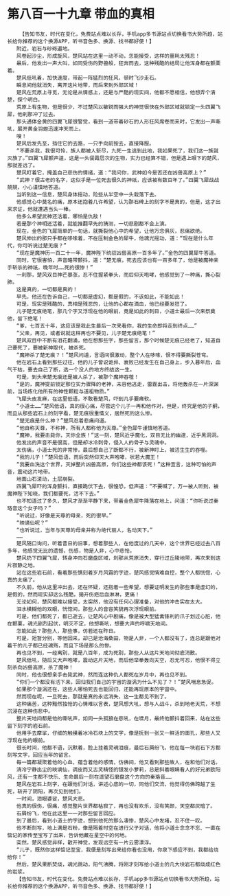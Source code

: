# 第八百一十九章 带血的真相
        【告知书友，时代在变化，免费站点难以长存，手机app多书源站点切换看书大势所趋，站长给你推荐的这个换源APP，听书音色多、换源、找书都好使！】
       附近，岩石与砂砾遍地。
       风卷起沙尘，形成旋风，楚风站在这里一动不动，怎能接受，这样的噩耗太残忍！
       最后，他发出一声大叫，如同受伤的野兽般，狂奔而去，这种残酷的结局让他浑身都在颤栗着。
       楚风低吼着，加快速度，带起一阵猛烈的狂风，顿时飞沙走石。
       瞬息间他就消失，离开这片地带，而后来到外部区域！
       楚风在荒原上寻觅，无论是从情感上，还是与严酷的现实间，他都不愿相信，他想弄个清楚，探个明白。
       荒原上有生物，但是很少，不过楚风以敏锐而强大的神觉很快在外部区域就锁定一头四翼飞犀，他刹那冲了过去。
       那头通体金黄的四翼飞犀很警觉，看到一道带着砂石的人形狂风席卷而来时，它发出一声嘶吼，展开黄金羽翅迅速冲天而上。
       嗖！
       楚风后发先至，挡住它的去路，一只手向前按去，直接降服。
       “不要杀我，我很可怜，族人都被人斩尽，九死一生逃到此地，我如果死了，我们这一族就灭族了。”四翼飞犀颤声道，这是一头餐霞层次的生物，实力已经算不错，但是遇上眼下的楚风，那就差远了。
       楚风盯着它，掩盖自己悲伤的情绪，道：“我问你，武神如今是否还在凶兽高原上？”
       “武神？很古老的名字，这似乎是一位死去很久的神祇，应该被有数百年了。”四翼飞犀战战兢兢，小心谨慎地答道。
       当听到这一信息，楚风身体摇动，险些从半空中一头栽落下去。
       他感觉心中莫名的痛，原本还抱着几许希望，认为那石碑上的刻字不是真的，但是，这才出来求证，他就遭遇当头一棒。
       他多么希望武神还活着，哪怕是仇敌！
       若是那个神明还活着，就能推翻早先的猜测，一切悲剧都不会上演。
       现在，金色的飞犀简单的一句话，就撕裂他心中的希望，让他万念俱灰，悲痛欲绝。
       楚风伸出的那只手都在哆嗦着，不在压制金色的犀牛，他魂光摇动，道：“现在是什么年代，你可听说过楚无痕？”
       “现在是魔神历一百二十一年，魔神陛下统驭凶兽高原一百多年了。”金色的四翼犀牛答道。
       同时，它很害怕，声音略带颤抖，道：“楚无痕，死去应该也有一百多年了，他是被魔神亲手斩杀的神祇，晚年时……死的很惨！”
       一刹那，楚风双目神芒暴涨，忍不住握紧拳头，而后仰天咆哮，他感觉到了一种痛，撕心裂肺。
       这是真的，一切都是真的！
       早先，他还在告诉自己，一切都是虚幻，都是假的，不该如此，不能如此！
       可是，现实是残酷的，真相是残忍的，让他的心都在滴血，他已经要发狂了。
       儿子楚无痕绝笔，那几个字又浮现在他的眼前，竟是如此的刺目，小道士最后一次来祭奠他，留下绝笔！
       “爹，七百五十年，这应该是我此生最后一次来看你，我的生命即将走到终点……”
       “父亲，再见，或者说就这样再也不要见，儿子楚无痕绝笔！”
       楚风双目中不断有泪花翻涌，他在想那些字，那些留言，那个时候楚无痕已经老了，知道自己要死了，要被新神取代，被杀死。
       “魔神杀了楚无痕？！”楚风问道，言语间很激动，整个人在哆嗦，恨不得要撕裂苍穹。
       他在岩石上看到那些过往，他的儿子曾说诡异、衰败已经发生在自己身上，步入暮年后，血气干枯，要去自己了断，选一个没人的地方终结这一生。
       可是，到头来楚无痕还是被人杀了，被那个魔神吞噬！
       “是的，魔神提前锁定那位实力骤降的老神，未容他逃走，雷霆出击，将他轰杀在一片深渊前，当场炼化他所有的神性颗粒与道祖物质。”
       飞犀头皮发麻，在这里低语，不敢看楚风，吓到几乎要瘫软。
       “小道士……”楚风低语，真的很心痛，尽管这个儿子一再和他作对，但是，终究是他的子嗣，而且从那些岩石上的刻字看，楚无痕很重情义，居然死的这么惨。
       “楚无痕是什么神？”楚风忍着悲痛问道。
       “他自称天尊，不称神，所有人都称他为天尊。”金色犀牛谨慎地答道。
       “魔神，我要击毙你，灭你全族！”这一刻，楚风近乎魔化，双目无比的幽邃，近乎黑洞洞。
       他发出的声音不是很高，但是却冰冷刺骨，侵入人的骨子与灵魂中。
       太伤痛，小道士死的非常惨，最后想自己了断都不行，被新神盯上，被活生生的吞噬。
       “我的儿子！”楚风低语，而后突然仰天大声咆哮，状若大魔王！
       “我要血洗这个世界，灭掉整片凶兽高原，你们这些神都该死！”这种宣言，这种可怕的声音，震动这片地带。
       地面山石滚动，土层崩裂。
       四翼飞犀吓的浑身颤抖，直接跪伏下去，很惶恐，低声道：“不要喊了，万一被人听到，被魔神陛下知晓，我们都要死，活不下去。”
       也不知道过了多久，楚风才渐渐平静下来，带着金色犀牛降落在地上，问道：“你听说过秦珞音这个女子吗？”
       “听说过，好像是天尊的母亲，死的很早。”
       “映谪仙呢？”
       “也听说过，当年与天尊的母亲并称为绝代丽人，名动天下。”
       ……
       楚风随口询问，听着昔日的旧事，想着那些人，在他度过的几天中，这个世界已经过去八百多年，他感觉无比的遗憾，伤感，物是人非，心中悲怆。
       楚风扔下四翼飞犀，转身冲向石磨盘区域，刹那从荒原消失，穿行过丘陵地带，再次来到这片寂静之地。
       站在这些岩石前，看着那些镌刻着岁月风霜的字迹，楚风感觉情难自控，整个人都恍惚，心真的太痛了。
       不久前，他从这里冲出去，还在怀疑，还抱着一些希望，想要证明发生的那些事是虚幻的，是假的，然而现实却这么残酷，揭开伤疤后血淋淋，更痛！
       无论如何，楚风都难以接受，太突然，他没有任何心理准备，对他的冲击实在太大。
       泪水模糊他的双眼，恍惚间，那些人的音容笑貌再次浮现眼前。
       可是，他们都死了，都已逝去，让楚风心中剧痛，像是被大型猛禽锋利的爪子划过心脏，他在颤栗，魂光剧烈起伏，明灭不定，他想嘶吼，想要大声的呼啸天地间。
       怎能如此？那些人，那些事，仿若还在昨日。
       可是，短暂分别，等他回来，却已是沧海桑田，物是人非，一个人都没有了，连总是跟他对着干的儿子都已经魂殇，而且下场是那么的惨。
       再也见不到，一经离别，就是八百年，成为死别，那些人从这片天地间彻底消散。
       楚风低吼，随后又大声咆哮，震动这片天地，而后他举拳轰向天空，忍无可忍，他恨不得立刻杀向凶兽高原，杀了魔神！
       同时，他也很想亲手击毙武神，然而连这种仇人都死在岁月中，再也见不到。
       “你们一个都没有活下来，回归我们自己的宇宙的漩涡为什么不见了？！”楚风喘息急促。
       如果那个漩涡还在，这些人哪怕死去也能回归，还能再现原本的宇宙中。
       然而现在呢，一旦死去，那就是真的永远消失，这一生都见不到了。
       这种痛苦，这种黯然独怆的心情难以言表，楚风想大吼，想与人战斗，杀到地老天荒，不想沉浸在这种伤悲中。
       整片天地间都是他的嘶吼声，如同一头孤狼在悲吼，在啸月，最终他颤抖着回来，站在这些留下刻字的岩石前。
       他用手去摩挲，仔细的触摸着冰冷石块上的文字，像是抚到一张又一鲜活的面孔，那些人又浮现在他的眼前。
       很长时间，他都不语，沉默着，脸上挂着灵魂泪痕，最后石屑纷飞，他在每一块岩石下方都刻写文字，回应当年的留言。
       每一篇都凝聚着他的心血，蕴含着他的感情，仿佛间，他又看到那些故人，在和他们对话。
       清冷宁静出尘的映谪仙，调皮而又古灵精怪的银发小萝莉，总是斜着眼睛看人的好兄弟欧阳风，还有一生都不快乐、生命最后一刻在遥望石磨盘这个方向的秦珞音……
       楚风在岩石上刻字，在跟他们对话，讲述心底的一切，同他们交流，他觉得仿佛跨越了生死，斩开了阴阳，再次见到他们。
       一时间，泪眼婆娑，楚风大悲。
       他真的很伤，很痛，感觉整片世界都枯寂了，再也没有欢乐，没有笑颜，天空都灰暗了。
       石屑纷飞，他在此这里一一对那些留言回应。
       到了最后，看到小道士的字迹，想到他死的那么凄惨，楚风心中发堵，忍不住一叹。
       他不断刻写，地上满是石粉，像是隔着时空在进行父子对话，他将小道士念念不忘、一直在惦记的家传至宝写了出来，告诉他藏在星空中的何地。
       突然，楚风感觉异样，散开神觉，发现远空有一片云雾漂浮。
       “儿子，既然你这样惦记至宝，我便是刻写出来给你看也没用，你泉下感应不到，我都给烧给你！”
       然后，楚风果断焚烧，魂光跳动，阳气沸腾，将刚才刻写给小道士的几大块岩石都烧成红色的岩浆。
       【告知书友，时代在变化，免费站点难以长存，手机app多书源站点切换看书大势所趋，站长给你推荐的这个换源APP，听书音色多、换源、找书都好使！】